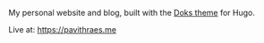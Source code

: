 My personal website and blog, built with the [Doks theme](getdoks.org) for Hugo.

Live at: https://pavithraes.me
